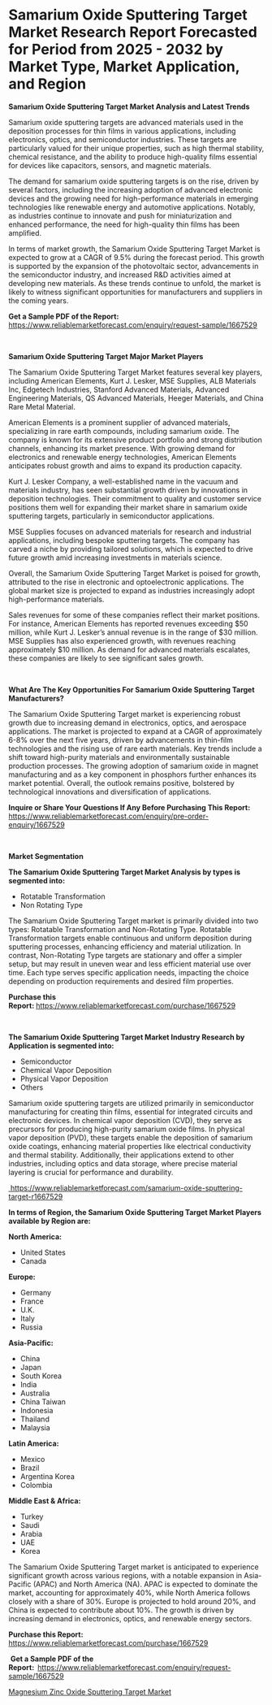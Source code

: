 <p><h1>Samarium Oxide Sputtering Target Market Research Report Forecasted for Period from 2025 -  2032 by Market Type, Market Application, and Region</h1></p><p><strong>Samarium Oxide Sputtering Target Market Analysis and Latest Trends</strong></p>
<p><p>Samarium oxide sputtering targets are advanced materials used in the deposition processes for thin films in various applications, including electronics, optics, and semiconductor industries. These targets are particularly valued for their unique properties, such as high thermal stability, chemical resistance, and the ability to produce high-quality films essential for devices like capacitors, sensors, and magnetic materials.</p><p>The demand for samarium oxide sputtering targets is on the rise, driven by several factors, including the increasing adoption of advanced electronic devices and the growing need for high-performance materials in emerging technologies like renewable energy and automotive applications. Notably, as industries continue to innovate and push for miniaturization and enhanced performance, the need for high-quality thin films has been amplified.</p><p>In terms of market growth, the Samarium Oxide Sputtering Target Market is expected to grow at a CAGR of 9.5% during the forecast period. This growth is supported by the expansion of the photovoltaic sector, advancements in the semiconductor industry, and increased R&D activities aimed at developing new materials. As these trends continue to unfold, the market is likely to witness significant opportunities for manufacturers and suppliers in the coming years.</p></p>
<p><strong>Get a Sample PDF of the Report:&nbsp;</strong> <a href="https://www.reliablemarketforecast.com/enquiry/request-sample/1667529?utm_campaign=2533&utm_medium=2&utm_source=Github&utm_content=ia&utm_term=08032025&utm_id=samarium-oxide-sputtering-target">https://www.reliablemarketforecast.com/enquiry/request-sample/1667529</a></p>
<p>&nbsp;</p>
<p><strong>Samarium Oxide Sputtering Target Major Market Players</strong></p>
<p><p>The Samarium Oxide Sputtering Target Market features several key players, including American Elements, Kurt J. Lesker, MSE Supplies, ALB Materials Inc, Edgetech Industries, Stanford Advanced Materials, Advanced Engineering Materials, QS Advanced Materials, Heeger Materials, and China Rare Metal Material. </p><p>American Elements is a prominent supplier of advanced materials, specializing in rare earth compounds, including samarium oxide. The company is known for its extensive product portfolio and strong distribution channels, enhancing its market presence. With growing demand for electronics and renewable energy technologies, American Elements anticipates robust growth and aims to expand its production capacity.</p><p>Kurt J. Lesker Company, a well-established name in the vacuum and materials industry, has seen substantial growth driven by innovations in deposition technologies. Their commitment to quality and customer service positions them well for expanding their market share in samarium oxide sputtering targets, particularly in semiconductor applications.</p><p>MSE Supplies focuses on advanced materials for research and industrial applications, including bespoke sputtering targets. The company has carved a niche by providing tailored solutions, which is expected to drive future growth amid increasing investments in materials science.</p><p>Overall, the Samarium Oxide Sputtering Target Market is poised for growth, attributed to the rise in electronic and optoelectronic applications. The global market size is projected to expand as industries increasingly adopt high-performance materials.</p><p>Sales revenues for some of these companies reflect their market positions. For instance, American Elements has reported revenues exceeding $50 million, while Kurt J. Lesker’s annual revenue is in the range of $30 million. MSE Supplies has also experienced growth, with revenues reaching approximately $10 million. As demand for advanced materials escalates, these companies are likely to see significant sales growth.</p></p>
<p>&nbsp;</p>
<p><strong>What Are The Key Opportunities For Samarium Oxide Sputtering Target Manufacturers?</strong></p>
<p><p>The Samarium Oxide Sputtering Target market is experiencing robust growth due to increasing demand in electronics, optics, and aerospace applications. The market is projected to expand at a CAGR of approximately 6-8% over the next five years, driven by advancements in thin-film technologies and the rising use of rare earth materials. Key trends include a shift toward high-purity materials and environmentally sustainable production processes. The growing adoption of samarium oxide in magnet manufacturing and as a key component in phosphors further enhances its market potential. Overall, the outlook remains positive, bolstered by technological innovations and diversification of applications.</p></p>
<p><strong>Inquire or Share Your Questions If Any Before Purchasing This Report:</strong> <a href="https://www.reliablemarketforecast.com/enquiry/pre-order-enquiry/1667529?utm_campaign=2533&utm_medium=2&utm_source=Github&utm_content=ia&utm_term=08032025&utm_id=samarium-oxide-sputtering-target">https://www.reliablemarketforecast.com/enquiry/pre-order-enquiry/1667529</a></p>
<p>&nbsp;</p>
<p><strong>Market Segmentation</strong></p>
<p><strong>The Samarium Oxide Sputtering Target Market Analysis by types is segmented into:</strong></p>
<p><ul><li>Rotatable Transformation</li><li>Non Rotating Type</li></ul></p>
<p><p>The Samarium Oxide Sputtering Target market is primarily divided into two types: Rotatable Transformation and Non-Rotating Type. Rotatable Transformation targets enable continuous and uniform deposition during sputtering processes, enhancing efficiency and material utilization. In contrast, Non-Rotating Type targets are stationary and offer a simpler setup, but may result in uneven wear and less efficient material use over time. Each type serves specific application needs, impacting the choice depending on production requirements and desired film properties.</p></p>
<p><strong>Purchase this Report:&nbsp;</strong><a href="https://www.reliablemarketforecast.com/purchase/1667529?utm_campaign=2533&utm_medium=2&utm_source=Github&utm_content=ia&utm_term=08032025&utm_id=samarium-oxide-sputtering-target">https://www.reliablemarketforecast.com/purchase/1667529</a></p>
<p>&nbsp;</p>
<p><strong>The Samarium Oxide Sputtering Target Market Industry Research by Application is segmented into:</strong></p>
<p><ul><li>Semiconductor</li><li>Chemical Vapor Deposition</li><li>Physical Vapor Deposition</li><li>Others</li></ul></p>
<p><p>Samarium oxide sputtering targets are utilized primarily in semiconductor manufacturing for creating thin films, essential for integrated circuits and electronic devices. In chemical vapor deposition (CVD), they serve as precursors for producing high-purity samarium oxide films. In physical vapor deposition (PVD), these targets enable the deposition of samarium oxide coatings, enhancing material properties like electrical conductivity and thermal stability. Additionally, their applications extend to other industries, including optics and data storage, where precise material layering is crucial for performance and durability.</p></p>
<p><a href="https://www.reliablemarketforecast.com/samarium-oxide-sputtering-target-r1667529?utm_campaign=2533&utm_medium=2&utm_source=Github&utm_content=ia&utm_term=08032025&utm_id=samarium-oxide-sputtering-target">&nbsp;https://www.reliablemarketforecast.com/samarium-oxide-sputtering-target-r1667529</a></p>
<p><strong>In terms of Region, the Samarium Oxide Sputtering Target Market Players available by Region are:</strong></p>
<p>
    <p> <strong> North America: </strong>
        <ul>
            <li>United States</li>
            <li>Canada</li>
        </ul>
        </p> 
    <p> <strong> Europe: </strong>
        <ul>
            <li>Germany</li>
            <li>France</li>
            <li>U.K.</li>
            <li>Italy</li>
            <li>Russia</li>
        </ul>
        </p> 
    <p> <strong> Asia-Pacific: </strong>
        <ul>
            <li>China</li>
            <li>Japan</li>
            <li>South Korea</li>
            <li>India</li>
            <li>Australia</li>
            <li>China Taiwan</li>
            <li>Indonesia</li>
            <li>Thailand</li>
            <li>Malaysia</li>
        </ul>
        </p> 
    <p> <strong> Latin America: </strong>
        <ul>
            <li>Mexico</li>
            <li>Brazil</li>
            <li>Argentina Korea</li>
            <li>Colombia</li>
        </ul>
        </p> 
    <p> <strong> Middle East & Africa: </strong>
        <ul>
            <li>Turkey</li>
            <li>Saudi</li>
            <li>Arabia</li>
            <li>UAE</li>
            <li>Korea</li>
        </ul>
    </p>
    </p>
<p><p>The Samarium Oxide Sputtering Target market is anticipated to experience significant growth across various regions, with a notable expansion in Asia-Pacific (APAC) and North America (NA). APAC is expected to dominate the market, accounting for approximately 40%, while North America follows closely with a share of 30%. Europe is projected to hold around 20%, and China is expected to contribute about 10%. The growth is driven by increasing demand in electronics, optics, and renewable energy sectors.</p></p>
<p><strong>Purchase this Report: </strong><a href="https://www.reliablemarketforecast.com/purchase/1667529?utm_campaign=2533&utm_medium=2&utm_source=Github&utm_content=ia&utm_term=08032025&utm_id=samarium-oxide-sputtering-target">https://www.reliablemarketforecast.com/purchase/1667529</a></p>
<p>&nbsp;<strong>Get a Sample PDF of the Report:&nbsp;&nbsp;</strong><a href="https://www.reliablemarketforecast.com/enquiry/request-sample/1667529?utm_campaign=2533&utm_medium=2&utm_source=Github&utm_content=ia&utm_term=08032025&utm_id=samarium-oxide-sputtering-target">https://www.reliablemarketforecast.com/enquiry/request-sample/1667529</a></p>
<p><strong></strong></p>
<p><p><a href="https://github.com/pearlinewhite4692/Market-Research-Report-List-1/blob/main/magnesium-zinc-oxide-sputtering-target-market.md?utm_campaign=2533&utm_medium=2&utm_source=Github&utm_content=ia&utm_term=08032025&utm_id=samarium-oxide-sputtering-target">Magnesium Zinc Oxide Sputtering Target Market</a></p></p>